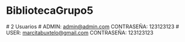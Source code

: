 ﻿# BibliotecaGrupo5
﻿# 2 Usuarios
﻿# ADMIN: admin@admin.com CONTRASEÑA: 123123123
﻿# USER:  marcitabuxtelo@gmail.com CONTRASEÑA: 123123123
